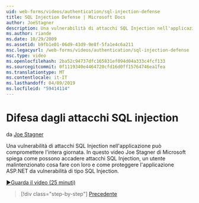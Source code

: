 ```yaml
---
uid: web-forms/videos/authentication/sql-injection-defense
title: SQL Injection Defense | Microsoft Docs
author: JoeStagner
description: Una vulnerabilità di attacchi SQL Injection nell'applicazione può compromettere l'intera giornata. In questo video Joe Stagner di Microsoft spiega come gli attacchi SQL Injection possono happ...
ms.author: riande
ms.date: 10/29/2009
ms.assetid: b9fb1e01-06d9-43d9-9e8f-5fa1e4c6a211
msc.legacyurl: /web-forms/videos/authentication/sql-injection-defense
msc.type: video
ms.openlocfilehash: 2ba52c94737dfc165831ef094d04a333c4fcf133
ms.sourcegitcommit: 0f1119340e4464720cfd16d0ff15764746ea1fea
ms.translationtype: MT
ms.contentlocale: it-IT
ms.lasthandoff: 04/09/2019
ms.locfileid: "59414114"
---
```

# <a name="sql-injection-defense"></a>Difesa dagli attacchi SQL injection

da [Joe Stagner](https://github.com/JoeStagner)

Una vulnerabilità di attacchi SQL Injection nell'applicazione può compromettere l'intera giornata. In questo video Joe Stagner di Microsoft spiega come possono accadere attacchi SQL Injection, un utente malintenzionato cosa fare con loro e come proteggere l'applicazione ASP.NET da vulnerabilità di tipo SQL Injection.

[&#9654;Guarda il video (25 minuti)](https://channel9.msdn.com/Blogs/ASP-NET-Site-Videos/sql-injection-defense)

> [!div class="step-by-step"]
> [Precedente](creating-inactive-users.md)

